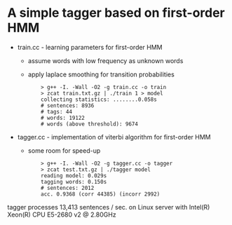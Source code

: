 A simple tagger based on first-order HMM
===
+ train.cc - learning parameters for first-order HMM
  - assume words with low frequency as unknown words
  - apply laplace smoothing for transition probabilities

            > g++ -I. -Wall -O2 -g train.cc -o train
            > zcat train.txt.gz | ./train 1 > model
            collecting statistics: ........0.058s
            # sentences: 8936
            # tags: 44
            # words: 19122
            # words (above threshold): 9674
  
+ tagger.cc - implementation of viterbi algorithm for first-order HMM
  - some room for speed-up

            > g++ -I. -Wall -O2 -g tagger.cc -o tagger
            > zcat test.txt.gz | ./tagger model
            reading model: 0.029s
            tagging words: 0.150s
            # sentences: 2012
            acc. 0.9368 (corr 44385) (incorr 2992)
           
tagger processes 13,413 sentences / sec. on Linux server with Intel(R) Xeon(R) CPU E5-2680 v2 @ 2.80GHz
